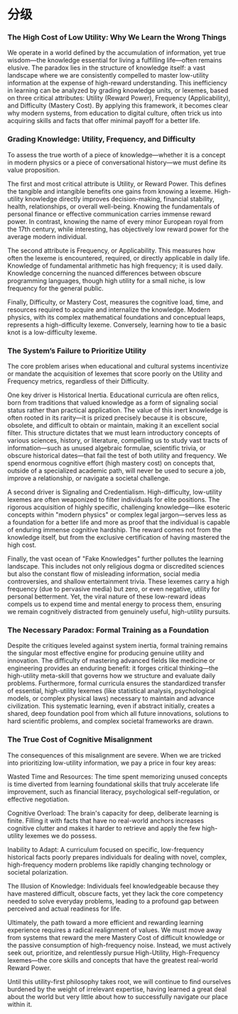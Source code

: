 # 分级

### The High Cost of Low Utility: Why We Learn the Wrong Things

We operate in a world defined by the accumulation of information, yet true wisdom—the knowledge essential for living a fulfilling life—often remains elusive. The paradox lies in the structure of knowledge itself: a vast landscape where we are consistently compelled to master low-utility information at the expense of high-reward understanding. This inefficiency in learning can be analyzed by grading knowledge units, or lexemes, based on three critical attributes: Utility (Reward Power), Frequency (Applicability), and Difficulty (Mastery Cost). By applying this framework, it becomes clear why modern systems, from education to digital culture, often trick us into acquiring skills and facts that offer minimal payoff for a better life.


### Grading Knowledge: Utility, Frequency, and Difficulty

To assess the true worth of a piece of knowledge—whether it is a concept in modern physics or a piece of conversational history—we must define its value proposition.

The first and most critical attribute is Utility, or Reward Power. This defines the tangible and intangible benefits one gains from knowing a lexeme. High-utility knowledge directly improves decision-making, financial stability, health, relationships, or overall well-being. Knowing the fundamentals of personal finance or effective communication carries immense reward power. In contrast, knowing the name of every minor European royal from the 17th century, while interesting, has objectively low reward power for the average modern individual.

The second attribute is Frequency, or Applicability. This measures how often the lexeme is encountered, required, or directly applicable in daily life. Knowledge of fundamental arithmetic has high frequency; it is used daily. Knowledge concerning the nuanced differences between obscure programming languages, though high utility for a small niche, is low frequency for the general public.

Finally, Difficulty, or Mastery Cost, measures the cognitive load, time, and resources required to acquire and internalize the knowledge. Modern physics, with its complex mathematical foundations and conceptual leaps, represents a high-difficulty lexeme. Conversely, learning how to tie a basic knot is a low-difficulty lexeme.

### The System’s Failure to Prioritize Utility

The core problem arises when educational and cultural systems incentivize or mandate the acquisition of lexemes that score poorly on the Utility and Frequency metrics, regardless of their Difficulty.

One key driver is Historical Inertia. Educational curricula are often relics, born from traditions that valued knowledge as a form of signaling social status rather than practical application. The value of this inert knowledge is often rooted in its rarity—it is prized precisely because it is obscure, obsolete, and difficult to obtain or maintain, making it an excellent social filter. This structure dictates that we must learn introductory concepts of various sciences, history, or literature, compelling us to study vast tracts of information—such as unused algebraic formulae, scientific trivia, or obscure historical dates—that fail the test of both utility and frequency. We spend enormous cognitive effort (high mastery cost) on concepts that, outside of a specialized academic path, will never be used to secure a job, improve a relationship, or navigate a societal challenge.

A second driver is Signaling and Credentialism. High-difficulty, low-utility lexemes are often weaponized to filter individuals for elite positions. The rigorous acquisition of highly specific, challenging knowledge—like esoteric concepts within "modern physics" or complex legal jargon—serves less as a foundation for a better life and more as proof that the individual is capable of enduring immense cognitive hardship. The reward comes not from the knowledge itself, but from the exclusive certification of having mastered the high cost.

Finally, the vast ocean of "Fake Knowledges" further pollutes the learning landscape. This includes not only religious dogma or discredited sciences but also the constant flow of misleading information, social media controversies, and shallow entertainment trivia. These lexemes carry a high frequency (due to pervasive media) but zero, or even negative, utility for personal betterment. Yet, the viral nature of these low-reward ideas compels us to expend time and mental energy to process them, ensuring we remain cognitively distracted from genuinely useful, high-utility pursuits.

### The Necessary Paradox: Formal Training as a Foundation

Despite the critiques leveled against system inertia, formal training remains the singular most effective engine for producing genuine utility and innovation. The difficulty of mastering advanced fields like medicine or engineering provides an enduring benefit: it forges critical thinking—the high-utility meta-skill that governs how we structure and evaluate daily problems. Furthermore, formal curricula ensures the standardized transfer of essential, high-utility lexemes (like statistical analysis, psychological models, or complex physical laws) necessary to maintain and advance civilization. This systematic learning, even if abstract initially, creates a shared, deep foundation pool from which all future innovations, solutions to hard scientific problems, and complex societal frameworks are drawn.

### The True Cost of Cognitive Misalignment

The consequences of this misalignment are severe. When we are tricked into prioritizing low-utility information, we pay a price in four key areas:

Wasted Time and Resources: The time spent memorizing unused concepts is time diverted from learning foundational skills that truly accelerate life improvement, such as financial literacy, psychological self-regulation, or effective negotiation.

Cognitive Overload: The brain's capacity for deep, deliberate learning is finite. Filling it with facts that have no real-world anchors increases cognitive clutter and makes it harder to retrieve and apply the few high-utility lexemes we do possess.

Inability to Adapt: A curriculum focused on specific, low-frequency historical facts poorly prepares individuals for dealing with novel, complex, high-frequency modern problems like rapidly changing technology or societal polarization.

The Illusion of Knowledge: Individuals feel knowledgeable because they have mastered difficult, obscure facts, yet they lack the core competency needed to solve everyday problems, leading to a profound gap between perceived and actual readiness for life.

Ultimately, the path toward a more efficient and rewarding learning experience requires a radical realignment of values. We must move away from systems that reward the mere Mastery Cost of difficult knowledge or the passive consumption of high-frequency noise. Instead, we must actively seek out, prioritize, and relentlessly pursue High-Utility, High-Frequency lexemes—the core skills and concepts that have the greatest real-world Reward Power. 

Until this utility-first philosophy takes root, we will continue to find ourselves burdened by the weight of irrelevant expertise, having learned a great deal about the world but very little about how to successfully navigate our place within it.
